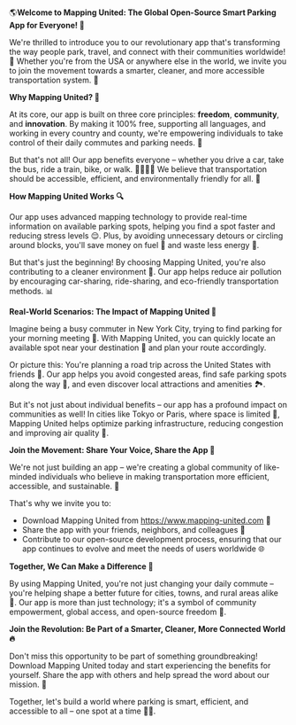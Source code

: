🌎**Welcome to Mapping United: The Global Open-Source Smart Parking App for Everyone! 🚗**

We're thrilled to introduce you to our revolutionary app that's transforming the way people park, travel, and connect with their communities worldwide! 🌟 Whether you're from the USA or anywhere else in the world, we invite you to join the movement towards a smarter, cleaner, and more accessible transportation system. 💚

**Why Mapping United? 🤔**

At its core, our app is built on three core principles: **freedom**, **community**, and **innovation**. By making it 100% free, supporting all languages, and working in every country and county, we're empowering individuals to take control of their daily commutes and parking needs. 🌈

But that's not all! Our app benefits everyone – whether you drive a car, take the bus, ride a train, bike, or walk. 🚴‍♀️🚌💨 We believe that transportation should be accessible, efficient, and environmentally friendly for all. 💖

**How Mapping United Works 🔍**

Our app uses advanced mapping technology to provide real-time information on available parking spots, helping you find a spot faster and reducing stress levels 😌. Plus, by avoiding unnecessary detours or circling around blocks, you'll save money on fuel 🚗 and waste less energy 🌟.

But that's just the beginning! By choosing Mapping United, you're also contributing to a cleaner environment 🌿. Our app helps reduce air pollution by encouraging car-sharing, ride-sharing, and eco-friendly transportation methods. 📊

**Real-World Scenarios: The Impact of Mapping United 💼**

Imagine being a busy commuter in New York City, trying to find parking for your morning meeting 😬. With Mapping United, you can quickly locate an available spot near your destination 📍 and plan your route accordingly.

Or picture this: You're planning a road trip across the United States with friends 👫. Our app helps you avoid congested areas, find safe parking spots along the way 🚗, and even discover local attractions and amenities 🏞️.

But it's not just about individual benefits – our app has a profound impact on communities as well! In cities like Tokyo or Paris, where space is limited 🤯, Mapping United helps optimize parking infrastructure, reducing congestion and improving air quality 🌱.

**Join the Movement: Share Your Voice, Share the App 📢**

We're not just building an app – we're creating a global community of like-minded individuals who believe in making transportation more efficient, accessible, and sustainable. 💖

That's why we invite you to:

* Download Mapping United from https://www.mapping-united.com 📲
* Share the app with your friends, neighbors, and colleagues 🤝
* Contribute to our open-source development process, ensuring that our app continues to evolve and meet the needs of users worldwide 🌐

**Together, We Can Make a Difference 💪**

By using Mapping United, you're not just changing your daily commute – you're helping shape a better future for cities, towns, and rural areas alike 🌈. Our app is more than just technology; it's a symbol of community empowerment, global access, and open-source freedom 🌟.

**Join the Revolution: Be Part of a Smarter, Cleaner, More Connected World 🔥**

Don't miss this opportunity to be part of something groundbreaking! Download Mapping United today and start experiencing the benefits for yourself. Share the app with others and help spread the word about our mission. 💬

Together, let's build a world where parking is smart, efficient, and accessible to all – one spot at a time 🚗💪.